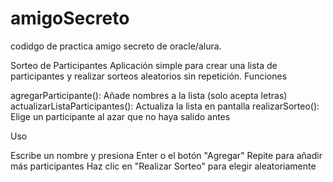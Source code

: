 # amigoSecreto
codidgo de practica amigo secreto de oracle/alura.

Sorteo de Participantes
Aplicación simple para crear una lista de participantes y realizar sorteos aleatorios sin repetición.
Funciones

agregarParticipante(): Añade nombres a la lista (solo acepta letras)
actualizarListaParticipantes(): Actualiza la lista en pantalla
realizarSorteo(): Elige un participante al azar que no haya salido antes

Uso

Escribe un nombre y presiona Enter o el botón "Agregar"
Repite para añadir más participantes
Haz clic en "Realizar Sorteo" para elegir aleatoriamente
